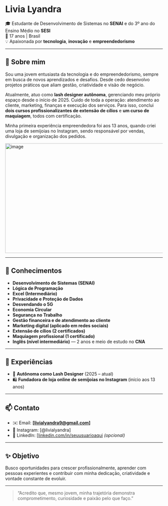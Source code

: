 # Livia Lyandra

🎓 Estudante de Desenvolvimento de Sistemas no **SENAI** e do 3º ano do Ensino Médio no **SESI**  
📍 17 anos | Brasil  
💡 Apaixonada por **tecnologia**, **inovação** e **empreendedorismo**

---

## 🌱 Sobre mim

Sou uma jovem entusiasta da tecnologia e do empreendedorismo, sempre em busca de novos aprendizados e desafios. Desde cedo desenvolvo projetos práticos que aliam gestão, criatividade e visão de negócio.

Atualmente, atuo como **lash designer autônoma**, gerenciando meu próprio espaço desde o início de 2025. Cuido de toda a operação: atendimento ao cliente, marketing, finanças e execução dos serviços. Para isso, conclui **dois cursos profissionalizantes de extensão de cílios** e **um curso de maquiagem**, todos com certificação.

Minha primeira experiência empreendedora foi aos 13 anos, quando criei uma loja de semijoias no Instagram, sendo responsável por vendas, divulgação e organização dos pedidos.


<img width="1400" height="350" alt="image" src="https://github.com/user-attachments/assets/51665fc3-cb35-4151-9856-4984f71be24c" />

---

## 🧠 Conhecimentos

- **Desenvolvimento de Sistemas (SENAI)**
- **Lógica de Programação**
- **Excel (Intermediário)**
- **Privacidade e Proteção de Dados**
- **Desvendando o 5G**
- **Economia Circular**
- **Segurança no Trabalho**
- **Gestão financeira e de atendimento ao cliente**
- **Marketing digital (aplicado em redes sociais)**
- **Extensão de cílios (2 certificados)**
- **Maquiagem profissional (1 certificado)**
- **Inglês (nível intermediário)** — 2 anos e meio de estudo no **CNA**

---

## 💼 Experiências

- 🔧 **Autônoma como Lash Designer** (2025 – atual)
- 🛍️ **Fundadora de loja online de semijoias no Instagram** (início aos 13 anos)

---

## 📫 Contato

- ✉️ Email: **[livialyandra9@gmail.com]**
- 📱 Instagram: [@livialyandra]
- 💼 LinkedIn: [[linkedin.com/in/seuusuarioaqui](https://linkedin.com/in/seuusuarioaqui](https://www.linkedin.com/in/livia-lima-63b120337/)) *(opcional)*

---

## ✨ Objetivo

Busco oportunidades para crescer profissionalmente, aprender com pessoas experientes e contribuir com minha dedicação, criatividade e vontade constante de evoluir.

---

> “Acredito que, mesmo jovem, minha trajetória demonstra comprometimento, curiosidade e paixão pelo que faço.”
